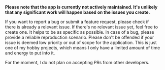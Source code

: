 **Please note that the app is currently not actively maintained. It's unlikely that any significant work will happen based on the issues you create.**

If you want to report a bug or submit a feature request, please check if there is already a relevant issue. If there's no relevant issue yet, feel free to create one. It helps to be as specific as possible. In case of a bug, please provide a reliable reproduction scenario. Please don't be offended if your issue is deemed low priority or out of scope for the application. This is just one of my hobby projects, which means I only have a limited amount of time and energy to put into it.

For the moment, I do not plan on accepting PRs from other developers.
